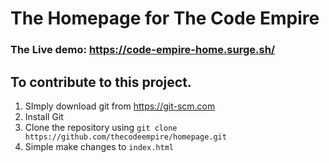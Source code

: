 # The Homepage for The Code Empire

### The Live demo: https://code-empire-home.surge.sh/

## To contribute to this project.
1. SImply download git from https://git-scm.com
2. Install Git
3. Clone the repository using `git clone https://github.com/thecodeempire/homepage.git`
4. Simple make changes to `index.html`
